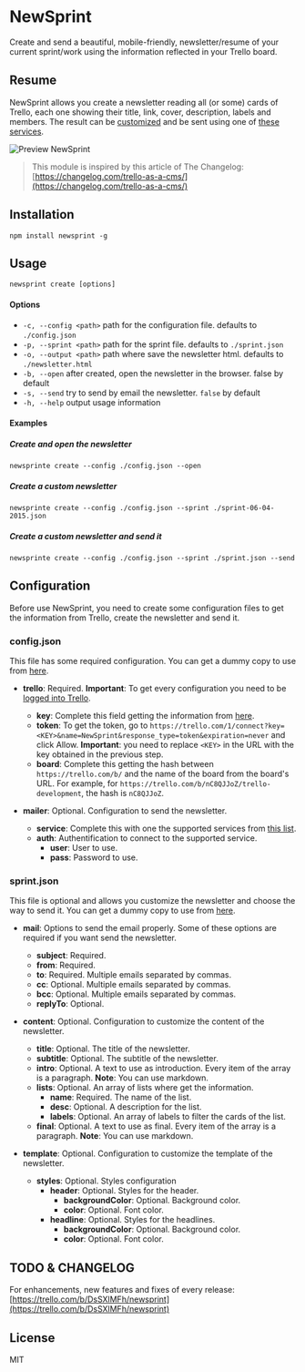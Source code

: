 # NewSprint

Create and send a beautiful, mobile-friendly, newsletter/resume of your current sprint/work using the information reflected in your Trello board.

## Resume

NewSprint allows you create a newsletter reading all (or some) cards of Trello, each one showing their title, link, cover, description, labels and members. The result can be [customized](https://github.com/rodati/newsprint#sprintjson-optional) and be sent using one of [these services](https://github.com/andris9/nodemailer-wellknown#supported-services).

![Preview NewSprint](http://i.imgur.com/Szm1KNi.png)

> This module is inspired by this article of The Changelog: [https://changelog.com/trello-as-a-cms/](https://changelog.com/trello-as-a-cms/)

## Installation

```
npm install newsprint -g
```

## Usage

```
newsprint create [options]
```

#### Options

- `-c, --config <path>` path for the configuration file. defaults to `./config.json`
- `-p, --sprint <path>` path for the sprint file. defaults to `./sprint.json`
- `-o, --output <path>` path where save the newsletter html. defaults to `./newsletter.html`
- `-b, --open` after created, open the newsletter in the browser. false by default
- `-s, --send` try to send by email the newsletter. `false` by default
- `-h, --help` output usage information

#### Examples

##### Create and open the newsletter
```
newsprinte create --config ./config.json --open
```

##### Create a custom newsletter
```
newsprinte create --config ./config.json --sprint ./sprint-06-04-2015.json
```

##### Create a custom newsletter and send it
```
newsprinte create --config ./config.json --sprint ./sprint.json --send
```

## Configuration

Before use NewSprint, you need to create some configuration files to get the information from Trello, create the newsletter and send it. 

### config.json

This file has some required configuration. You can get a dummy copy to use from [here](https://github.com/rodati/newsprint/tree/master/tmpl/config.json).

- **trello**: Required. **Important**: To get every configuration you need to be [logged into Trello](https://trello.com/login).
	- **key**: Complete this field getting the information from [here](https://trello.com/app-key).
	- **token**: To get the token, go to `https://trello.com/1/connect?key=<KEY>&name=NewSprint&response_type=token&expiration=never` and click Allow. **Important**: you need to replace `<KEY>` in the URL with the key obtained in the previous step.
	- **board**: Complete this getting the hash between `https://trello.com/b/` and the name of the board from the board's URL. For example, for `https://trello.com/b/nC8QJJoZ/trello-development`, the hash is `nC8QJJoZ`.

- **mailer**: Optional. Configuration to send the newsletter. 
	- **service**: Complete this with one the supported services from [this list](https://github.com/andris9/nodemailer-wellknown#supported-services).
	- **auth**: Authentification to connect to the supported service.
		- **user**: User to use.
		- **pass**: Password to use.


### sprint.json
This file is optional and allows you customize the newsletter and choose the way to send it. You can get a dummy copy to use from [here](https://github.com/rodati/newsprint/tree/master/tmpl/sprint.json).

- **mail**: Options to send the email properly. Some of these options are required if you want send the newsletter.
	- **subject**: Required.
	- **from**: Required.
	- **to**: Required. Multiple emails separated by commas.
	- **cc**: Optional. Multiple emails separated by commas.
	- **bcc**: Optional. Multiple emails separated by commas.
	- **replyTo**: Optional.

- **content**: Optional. Configuration to customize the content of the newsletter. 
	- **title**: Optional. The title of the newsletter.
	- **subtitle**: Optional. The subtitle of the newsletter.
	- **intro**: Optional. A text to use as introduction. Every item of the array is a paragraph. **Note**: You can use markdown.
	- **lists**: Optional. An array of lists where get the information.
		- **name**: Required. The name of the list.
		- **desc**: Optional. A description for the list.
		- **labels**: Optional. An array of labels to filter the cards of the list.
	- **final**: Optional. A text to use as final. Every item of the array is a paragraph. **Note**: You can use markdown.

- **template**: Optional. Configuration to customize the template of the newsletter.
	- **styles**: Optional. Styles configuration
		- **header**: Optional. Styles for the header.
			- **backgroundColor**: Optional. Background color.
			- **color**: Optional. Font color.
		- **headline**: Optional. Styles for the headlines.
			- **backgroundColor**: Optional. Background color.
			- **color**: Optional. Font color.


## TODO & CHANGELOG

For enhancements, new features and fixes of every release: [https://trello.com/b/DsSXlMFh/newsprint](https://trello.com/b/DsSXlMFh/newsprint)

## License

MIT